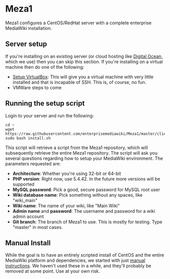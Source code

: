 # Meza1

Meza1 configures a CentOS/RedHat server with a complete enterprise MediaWiki installation.

## Server setup 

If you're installing on an existing server (or cloud hosting like [Digital Ocean](https://digitalocean.com), which we use) then you can skip this section. If you're installing on a virtual machine then do one of the following:

* [Setup VirtualBox](manual/1.0-SettingUpVirtualBox.md): This will give you a virtual machine with very little installed and that is incapable of SSH. This is, of course, no fun.
* VMWare steps to come

## Running the setup script

Login to your server and run the following:

```
cd ~
wget https://raw.githubusercontent.com/enterprisemediawiki/Meza1/master/client_files/install.sh
sudo bash install.sh
```

This script will retrieve a script from the Meza1 repository, which will subsequently retrieve the entire Meza1 repository. The script will ask you several questions regarding how to setup your MediaWiki environment. The parameters requested are:

* **Architecture**: Whether you're using 32-bit or 64-bit
* **PHP version**: Right now, use 5.4.42. In the future more versions will be supported
* **MySQL password**: Pick a good, secure password for MySQL root user
* **Wiki database name**: Pick something without any spaces, like "wiki_main"
* **Wiki name**: The name of your wiki, like "Main Wiki"
* **Admin name** and **password**: The username and password for a wiki admin account
* **Git branch**: The branch of Meza1 to use. This is mostly for testing. Type "master" in most cases.

## Manual Install
While the goal is to have an entirely scripted install of CentOS and the entire MediaWiki platform and dependencies, we started with just [manual instructions](manual/README.md). We haven't used these in a while, and they'll probably be removed at some point. Use at your own risk.
